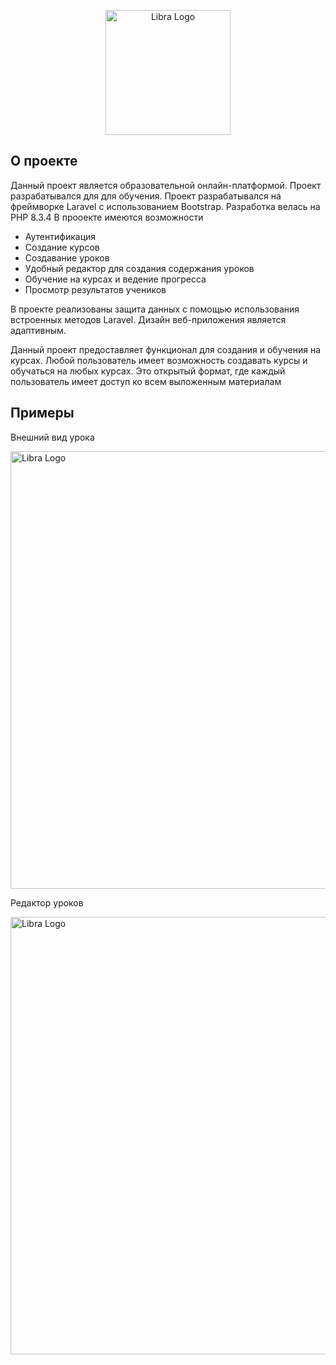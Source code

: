 <p align="center"><a href="https://laravel.com" target="_blank"><img src="https://github.com/xantrareq/Online-educational_platform/blob/master/public/myassets/Frame.svg" width="200" alt="Libra Logo"></a></p>

## О проекте

Данный проект является образовательной онлайн-платформой. Проект разрабатывался для для обучения.
Проект разрабатывался на фреймворке Laravel с использованием Bootstrap.
Разработка велась на PHP 8.3.4
В прооекте имеются возможности
- Аутентификация
- Создание курсов
- Создавание уроков
- Удобный редактор для создания содержания уроков
- Обучение на курсах и ведение прогресса
- Просмотр результатов учеников

В проекте реализованы защита данных с помощью использования встроенных методов Laravel.
Дизайн веб-приложения является адаптивным.

Данный проект предоставляет функционал для создания и обучения на курсах.
Любой пользователь имеет возможность создавать курсы и обучаться на любых курсах.
Это открытый формат, где каждый пользователь имеет доступ ко всем выложенным материалам



## Примеры
Внешний вид урока
<p align="left"><a href="https://laravel.com" target="_blank"><img src="https://github.com/xantrareq/Online-educational_platform/assets/90933432/cde10004-079e-4743-a46c-2084d72d729a" width="700" alt="Libra Logo"></a></p>
Редактор уроков
<p align="left"><a href="https://laravel.com" target="_blank"><img src="https://github.com/xantrareq/Online-educational_platform/assets/90933432/a0ec49af-b592-4dfd-aef5-38a818221b6c" width="700" alt="Libra Logo"></a></p>

